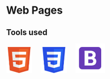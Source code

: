 # Web Pages

## Tools used

<img src="https://github.com/Geralt-Of-Rivia-Witcher/Web-Pages/blob/master/html.svg" width="70" height="70"> &nbsp;&nbsp;&nbsp;&nbsp; <img src="https://github.com/Geralt-Of-Rivia-Witcher/Web-Pages/blob/master/css.svg" width="70" height="70"> &nbsp;&nbsp;&nbsp;&nbsp; <img src="https://github.com/Geralt-Of-Rivia-Witcher/Web-Pages/blob/master/bootstrap.svg" width="80" height="80">

